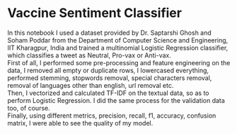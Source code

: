 # Vaccine Sentiment Classifier
In this notebook I used a dataset provided by Dr. Saptarshi Ghosh and Soham Poddar from the Department of Computer Science and Engineering, IIT Kharagpur, India and trained a multinomial Logistic Regression classifier, which classifies a tweet as Neutral, Pro-vax or Anti-vax.  
First of all, I performed some pre-processing and feature engineering on the data, I removed all empty or duplicate rows, I lowercased everything, performed stemming,   stopwords removal, special characters removal, removal of languages other than english, url removal etc.  
Then, I vectorized and calculated TF-IDF on the textual data, so as to perform Logistic Regression. I did the same process for the validation data too, of course.  
Finally, using different metrics, precision, recall, f1, accuracy, confusion matrix, I were able to see the quality of my model.